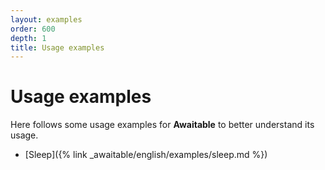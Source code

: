 ```yaml
---
layout: examples
order: 600
depth: 1
title: Usage examples
---
```

# Usage examples

Here follows some usage examples for **Awaitable** to better understand its usage.

* [Sleep]({% link _awaitable/english/examples/sleep.md %})
